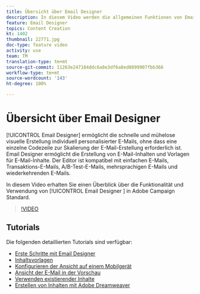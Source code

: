 ```yaml
---
title: Übersicht über Email Designer
description: In diesem Video werden die allgemeinen Funktionen von Email Designer und das Entwerfen einer E-Mail von Grund auf erläutert. Auf dieser Seite werden alle verfügbaren Funktionsvideos für Email Designer in Adobe Campaign aufgelistet.
feature: Email Designer
topics: Content Creation
kt: 1402
thumbnail: 22771.jpg
doc-type: feature video
activity: use
team: TM
translation-type: tm+mt
source-git-commit: 11263e247184ddc6a8e3df6a8ed0899907fbb366
workflow-type: tm+mt
source-wordcount: '143'
ht-degree: 100%

---
```



# Übersicht über Email Designer

[!UICONTROL Email Designer] ermöglicht die schnelle und mühelose visuelle Erstellung individuell personalisierter E-Mails, ohne dass eine einzelne Codezeile zur Skalierung der E-Mail-Erstellung erforderlich ist. Email Designer ermöglicht die Erstellung von E-Mail-Inhalten und Vorlagen für E-Mail-Inhalte. Der Editor ist kompatibel mit einfachen E-Mails, Transaktions-E-Mails, A/B-Test-E-Mails, mehrsprachigen E-Mails und wiederkehrenden E-Mails.

In diesem Video erhalten Sie einen Überblick über die Funktionalität und Verwendung von [!UICONTROL Email Designer ] in Adobe Campaign Standard.

>[!VIDEO](https://video.tv.adobe.com/v/22771?quality=12)

## Tutorials

Die folgenden detaillierten Tutorials sind verfügbar:

* [Erste Schritte mit Email Designer](/help/designing-content/email-designer/getting-started-with-the-email-designer.md)
* [Inhaltsvorlagen ](/help/designing-content/email-designer/email-content-templates.md)
* [Konfigurieren der Ansicht auf einem Mobilgerät](/help/designing-content/email-designer/configure-the-mobile-view.md)
* [Ansicht der E-Mail in der Vorschau](/help/designing-content/email-designer/preview-your-email.md)
* [Verwenden existierender Inhalte](/help/designing-content/email-designer/working-with-existing-content.md)
* [Erstellen von Inhalten mit Adobe Dreamweaver](/help/designing-content/email-designer/dreamweaver-integration.md)
